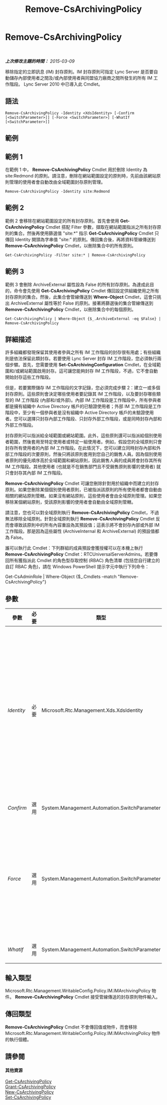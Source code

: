 ﻿---
title: Remove-CsArchivingPolicy
TOCTitle: Remove-CsArchivingPolicy
ms:assetid: 41f11a99-14f1-4292-9d58-eb7a7761b829
ms:mtpsurl: https://technet.microsoft.com/zh-tw/library/Gg425924(v=OCS.15)
ms:contentKeyID: 49290725
ms.date: 08/10/2015
mtps_version: v=OCS.15
ms.translationtype: HT
---

# Remove-CsArchivingPolicy

 

_**上次修改主題的時間：** 2015-03-09_

移除指定的立即訊息 (IM) 封存原則。IM 封存原則可指定 Lync Server 是否要自動儲存內部使用者之間及/或內部使用者與同盟協力廠商之間所發生的所有 IM 工作階段。 Lync Server 2010 中已導入此 Cmdlet。

## 語法

    Remove-CsArchivingPolicy -Identity <XdsIdentity> [-Confirm [<SwitchParameter>]] [-Force <SwitchParameter>] [-WhatIf [<SwitchParameter>]]

## 範例

## 範例 1

在範例 1 中， **Remove-CsArchivingPolicy** Cmdlet 用於刪除 Identity 為 site:Redmond 的原則。請注意，刪除在網站範圍設定的原則時，先前由該網站原則管理的使用者會自動改由全域範圍封存原則管理。

    Remove-CsArchivingPolicy -Identity site:Redmond

## 範例 2

範例 2 會移除在網站範圍設定的所有封存原則。首先會使用 **Get-CsArchivingPolicy** Cmdlet 搭配 Filter 參數，擷取在網站範圍指派之所有封存原則的集合。然後再使用篩選值 "site:\*" 指示 **Get-CsArchivingPolicy** Cmdlet 只傳回 Identity 開頭為字串值 "site:" 的原則。傳回集合後，再將資料管線傳送到 **Remove-CsArchivingPolicy** Cmdlet，以刪除集合中的所有原則。

    Get-CsArchivingPolicy -Filter site:* | Remove-CsArchivingPolicy

## 範例 3

範例 3 會刪除 ArchiveExternal 屬性設為 False 的所有封存原則。為達成此目的，命令會先使用 **Get-CsArchivingPolicy** Cmdlet 傳回設定供組織使用之所有封存原則的集合。然後，此集合會管線傳送到 **Where-Object** Cmdlet，這會只挑出 ArchiveExternal 屬性等於 False 的原則。接著將篩選後的集合管線傳送到 **Remove-CsArchivingPolicy** Cmdlet，以刪除集合中的每個原則。

    Get-CsArchivingPolicy | Where-Object {$_.ArchiveExternal -eq $False} | Remove-CsArchivingPolicy 

## 詳細描述

許多組織都發現保留其使用者參與之所有 IM 工作階段的封存很有用處；有些組織則是依法保留此類封存。若要使用 Lync Server 封存 IM 工作階段，您必須執行兩個步驟。首先，您需要使用 **Set-CsArchivingConfiguration** Cmdlet，在全域範圍和/或網站範圍啟用封存。這可讓您能夠封存 IM 工作階段，不過，它不會自動開始封存這些工作階段。

但是，若要實際儲存 IM 工作階段的文字記錄，您必須完成步驟 2：建立一或多個封存原則。這些原則會決定哪些使用者要記錄其 IM 工作階段，以及要封存哪些類型的 IM 工作階段 (內部和/或外部)。內部 IM 工作階段是工作階段中，所有參與者都是擁有組織中 Active Directory 帳戶的已驗證使用者；外部 IM 工作階段是工作階段中，至少有一個參與者是沒有組織中 Active Directory 帳戶的未驗證使用者。您可以選擇只封存內部工作階段、只封存外部工作階段，或是同時封存內部和外部工作階段。

封存原則可以指派給全域範圍或網站範圍。此外，這些原則還可以指派給個別使用者範圍，然後套用至特定使用者或特定一組使用者。例如，假設您的全域原則只會封存所有使用者的內部 IM 工作階段。在此情況下，您可以建立同時封存內部和外部工作階段的次要原則，然後只將該原則套用到您自己的銷售人員。因為個別使用者原則的優先順序高於全域範圍和網站原則，因此銷售人員的成員將會封存其所有 IM 工作階段。其他使用者 (也就是不在銷售部門且不受銷售原則影響的使用者) 就只會封存其內部 IM 工作階段。

**Remove-CsArchivingPolicy** Cmdlet 可讓您刪除針對用於組織中而建立的封存原則。如果您刪除某個個別使用者原則，已被指派該原則的所有使用者都會自動由相關的網站原則管轄。如果沒有網站原則，這些使用者會由全域原則管理。如果您移除某個網站原則，受該原則影響的使用者會自動由全域原則管轄。

請注意，您也可以對全域原則執行 **Remove-CsArchivingPolicy** Cmdlet，不過無法移除全域原則。針對全域原則執行 **Remove-CsArchivingPolicy** Cmdlet 反而會導致該原則中的所有內容重設為其預設值；這表示將不會封存內部或外部 IM 工作階段。那是因為這些屬性 (ArchiveInternal 和 ArchiveExternal) 的預設值都為 False。

誰可以執行此 Cmdlet：下列群組的成員預設會獲授權可以在本機上執行 **Remove-CsArchivingPolicy** Cmdlet：RTCUniversalServerAdmins。若要傳回所有獲指派此 Cmdlet 的角色型存取控制 (RBAC) 角色清單 (包括您自行建立的自訂 RBAC 角色)，請在 Windows PowerShell 提示字元中執行下列命令：

Get-CsAdminRole | Where-Object {$\_.Cmdlets –match "Remove-CsArchivingPolicy"}

## 參數


<table>
<colgroup>
<col style="width: 25%" />
<col style="width: 25%" />
<col style="width: 25%" />
<col style="width: 25%" />
</colgroup>
<thead>
<tr class="header">
<th>參數</th>
<th>必要</th>
<th>類型</th>
<th>說明</th>
</tr>
</thead>
<tbody>
<tr class="odd">
<td><p><em>Identity</em></p></td>
<td><p>必要</p></td>
<td><p>Microsoft.Rtc.Management.Xds.XdsIdentity</p></td>
<td><p>要移除之封存原則的唯一識別碼。封存原則可以在全域、網站或個別使用者範圍設定。若要移除全域原則，請使用下列語法：-Identity global。(請注意，實際上無法移除全域原則，而是將所有原則屬性重設為其預設值)。</p>
<p>若要移除網站原則，請使用類似下列的語法：-Identity site:Redmond。若要移除個別使用者原則，請使用類似下列的語法：-Identity SalesArchivingPolicy。</p>
<p>指定 Identity 時不允許使用萬元字元。</p></td>
</tr>
<tr class="even">
<td><p><em>Confirm</em></p></td>
<td><p>選用</p></td>
<td><p>System.Management.Automation.SwitchParameter</p></td>
<td><p>在執行命令前先提示確認。</p></td>
</tr>
<tr class="odd">
<td><p><em>Force</em></p></td>
<td><p>選用</p></td>
<td><p>System.Management.Automation.SwitchParameter</p></td>
<td><p>如果使用此參數，即使原則目前已指派給至少一個使用者，也將會遭到自動移除。若未使用此參數， <strong>Remove-CsArchivingPolicy</strong> Cmdlet 就不會自動移除已指派給至少一個使用者的個別使用者原則。但是會顯示確認提示，詢問您是否確定要移除該原則。您必須回答是 (按下 Y 鍵)，命令才會繼續並移除該原則。</p></td>
</tr>
<tr class="even">
<td><p><em>WhatIf</em></p></td>
<td><p>選用</p></td>
<td><p>System.Management.Automation.SwitchParameter</p></td>
<td><p>說明執行命令時若不實際執行命令的後果。</p></td>
</tr>
</tbody>
</table>


## 輸入類型

Microsoft.Rtc.Management.WritableConfig.Policy.IM.IMArchivingPolicy 物件。 **Remove-CsArchivingPolicy** Cmdlet 接受管線傳送的封存原則物件輸入。

## 傳回類型

**Remove-CsArchivingPolicy** Cmdlet 不會傳回值或物件，而會移除 Microsoft.Rtc.Management.WritableConfig.Policy.IM.IMArchivingPolicy 物件的執行個體。

## 請參閱

#### 其他資源

[Get-CsArchivingPolicy](get-csarchivingpolicy.md)  
[Grant-CsArchivingPolicy](grant-csarchivingpolicy.md)  
[New-CsArchivingPolicy](new-csarchivingpolicy.md)  
[Set-CsArchivingPolicy](set-csarchivingpolicy.md)

